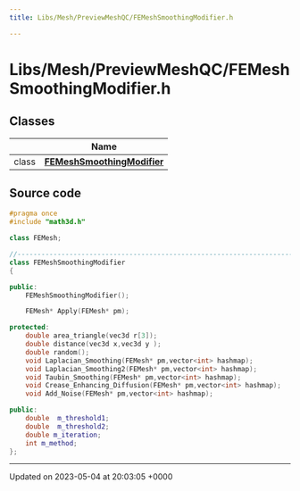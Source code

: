 ```yaml
---
title: Libs/Mesh/PreviewMeshQC/FEMeshSmoothingModifier.h

---
```


# Libs/Mesh/PreviewMeshQC/FEMeshSmoothingModifier.h



## Classes

|                | Name           |
| -------------- | -------------- |
| class | **[FEMeshSmoothingModifier](../Classes/classFEMeshSmoothingModifier.md)**  |




## Source code

```cpp
#pragma once
#include "math3d.h"

class FEMesh;

//-----------------------------------------------------------------------------
class FEMeshSmoothingModifier
{

public:
    FEMeshSmoothingModifier();

    FEMesh* Apply(FEMesh* pm);

protected:
    double area_triangle(vec3d r[3]);
    double distance(vec3d x,vec3d y );
    double random();
    void Laplacian_Smoothing(FEMesh* pm,vector<int> hashmap);
    void Laplacian_Smoothing2(FEMesh* pm,vector<int> hashmap);
    void Taubin_Smoothing(FEMesh* pm,vector<int> hashmap);
    void Crease_Enhancing_Diffusion(FEMesh* pm,vector<int> hashmap);
    void Add_Noise(FEMesh* pm,vector<int> hashmap);

public:
    double  m_threshold1;
    double  m_threshold2;
    double m_iteration;
    int m_method;
};
```


-------------------------------

Updated on 2023-05-04 at 20:03:05 +0000
